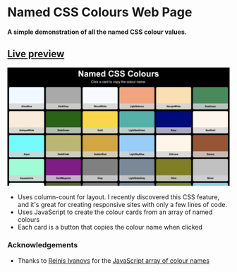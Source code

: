# Named CSS Colours Web Page

**A simple demonstration of all the named CSS colour values.**

## [Live preview](https://danedwardsdeveloper.github.io/CSS-Named-Colours/)

![CSS colours screenshot](./assets/images/screenshot.png)

- Uses column-count for layout. I recently discovered this CSS feature, and it's great for creating responsive sites with only a few lines of code.
- Uses JavaScript to create the colour cards from an array of named colours
- Each card is a button that copies the colour name when clicked

### Acknowledgements

- Thanks to [
  Reinis Ivanovs](https://gist.github.com/slikts) for the [JavaScript array of colour names](https://gist.github.com/slikts/cfa5bb0ad340b6e01dd711f20a419aec)
